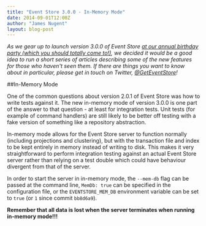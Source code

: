 ```yaml
---
title: "Event Store 3.0.0 - In-Memory Mode"
date: 2014-09-01T12:00Z
author: "James Nugent"
layout: blog-post
---
```


*As we gear up to launch version 3.0.0 of Event Store [at our annual birthday party (which you should totally come to!)](http://geteventstore.com/two-years-on), we decided it would be a good idea to run a short series of articles describing some of the new features for those who haven't seen them. If there are things you want to know about in particular, please get in touch on Twitter, [@GetEventStore](https://twitter.com/GetEventStore)!*

##In-Memory Mode

One of the common questions about version 2.0.1 of Event Store was how to write tests against it. The new in-memory mode of version 3.0.0 is one part of the answer to that question - at least for integration tests. Unit tests (for example of command handlers) are still likely to be better off testing with a fake version of something like a repository abstraction.

In-memory mode allows for the Event Store server to function normally (including projections and clustering), but with the transaction file and index to be kept entirely in memory instead of writing to disk. This makes it very straightforward to perform integration testing against an actual Event Store server rather than relying on a test double which could have behaviour divergent from that of the server.

In order to start the server in in-memory mode, the `--mem-db` flag can be passed at the command line, `MemDb: true` can be specified in the configuration file, or the `EVENTSTORE_MEM_DB` environment variable can be set to `true` (or `1` since commit `bb8d6a9`).

**Remember that all data is lost when the server terminates when running in-memory mode!!!**
